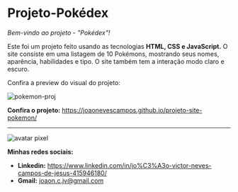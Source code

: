 # Projeto-Pokédex
 *Bem-vindo ao projeto - "Pokédex"!*
 
 Este foi um projeto feito usando as tecnologias __HTML, CSS e JavaScript.__ O site consiste em uma listagem de 10 Pokémons, mostrando seus nomes, aparência, habilidades e tipo. O site também tem a interação modo claro e escuro.
 
 Confira a preview do visual do projeto:
 
![pokemon-proj](https://github.com/joaonevescampos/projeto-hockey/assets/126534395/de74428a-e55c-4c5f-9c66-662544c72ecb)

 
 __Confira o projeto:__ https://joaonevescampos.github.io/projeto-site-pokemon/
 
 ---
 ![avatar pixel](https://github.com/joaonevescampos/meu-portifolio/assets/126534395/144870f1-a22b-45c2-84cf-819d2f79d5f1)
 
 __Minhas redes sociais:__
 
 * __Linkedin:__ https://www.linkedin.com/in/jo%C3%A3o-victor-neves-campos-de-jesus-415946180/
 * __Gmail:__ joaon.c.jv@gmail.com

 
